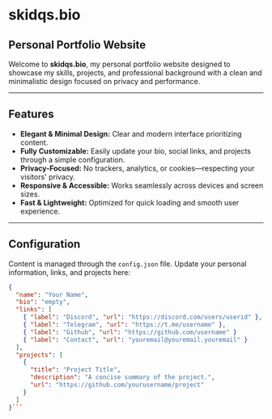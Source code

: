 # skidqs.bio

## Personal Portfolio Website

Welcome to **skidqs.bio**, my personal portfolio website designed to showcase my skills, projects, and professional background with a clean and minimalistic design focused on privacy and performance.

---

## Features

- **Elegant & Minimal Design:** Clear and modern interface prioritizing content.
- **Fully Customizable:** Easily update your bio, social links, and projects through a simple configuration.
- **Privacy-Focused:** No trackers, analytics, or cookies—respecting your visitors' privacy.
- **Responsive & Accessible:** Works seamlessly across devices and screen sizes.
- **Fast & Lightweight:** Optimized for quick loading and smooth user experience.

---

## Configuration

Content is managed through the `config.json` file. Update your personal information, links, and projects here:

```json
{
  "name": "Your Name",
  "bio": "empty",
  "links": [
    { "label": "Discord", "url": "https://discord.com/users/userid" },
    { "label": "Telegram", "url": "https://t.me/username" },
    { "label": "Github", "url": "https://github.com/username" }
    { "label": "Contact", "url": "youremail@youremail.youremail" }
  ],
  "projects": [
    {
      "title": "Project Title",
      "description": "A concise summary of the project.",
      "url": "https://github.com/yourusername/project"
    }
  ]
}```
